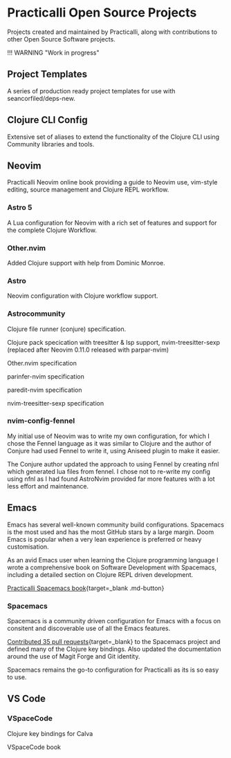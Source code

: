 # Practicalli Open Source Projects

Projects created and maintained by Practicalli, along with contributions to other Open Source Software projects.


!!! WARNING "Work in progress"


## Project Templates

A series of production ready project templates for use with seancorfiled/deps-new.


## Clojure CLI Config

Extensive set of aliases to extend the functionality of the Clojure CLI using Community libraries and tools.


## Neovim

Practicalli Neovim online book providing a guide to Neovim use, vim-style editing, source management and Clojure REPL workflow.


### Astro 5

A Lua configuration for Neovim with a rich set of features and support for the complete Clojure Workflow.


### Other.nvim

Added Clojure support with help from Dominic Monroe.


### Astro

Neovim configuration with Clojure workflow support.


### Astrocommunity

Clojure file runner (conjure) specification.

Clojure pack specication with treesitter & lsp support, nvim-treesitter-sexp (replaced after Neovim 0.11.0 released with parpar-nvim)

Other.nvim specification

parinfer-nvim specification

paredit-nvim specification

nvim-treesitter-sexp specification



### nvim-config-fennel

My initial use of Neovim was to write my own configuration, for which I chose the Fennel language as it was similar to Clojure and the author of Conjure had used Fennel to write it, using Aniseed plugin to make it easier.

The Conjure author updated the approach to using Fennel by creating nfnl which generated lua files from fennel.  I chose not to re-write my config using nfnl as I had found AstroNvim provided far more features with a lot less effort and maintenance.


## Emacs

Emacs has several well-known community build configurations.  Spacemacs is the most used and has the most GitHub stars by a large margin.  Doom Emacs is popular when a very lean experience is preferred or heavy customisation.

As an avid Emacs user when learning the Clojure programming language I wrote a comprehensive book on Software Development with Spacemacs, including a detailed section on Clojure REPL driven development.

[Practicalli Spacemacs book](https://practical.li/spacemacs/){target=_blank .md-button}


### Spacemacs

Spacemacs is a community driven configuration for Emacs with a focus on consitent and discoverable use of all the Emacs features.

[Contributed 35 pull requests](https://github.com/syl20bnr/spacemacs/pulls?q=is%3Apr+is%3Aclosed+author%3Apracticalli-johnny){target=_blank} to the Spacemacs project and defined many of the Clojure key bindings.  Also updated the documentation around the use of Magit Forge and Git identity.

Spacemacs remains the go-to configuration for Practicalli as its is so easy to use.





## VS Code

### VSpaceCode

Clojure key bindings for Calva

VSpaceCode book
